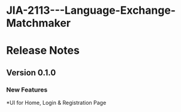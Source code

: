 # JIA-2113---Language-Exchange-Matchmaker

# Release Notes
## Version 0.1.0
### New Features
*UI for Home, Login & Registration Page
